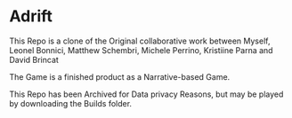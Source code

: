 # Adrift

This Repo is a clone of the Original collaborative work between Myself, Leonel Bonnici, Matthew Schembri, Michele Perrino, Kristiine Parna and David Brincat

The Game is a finished product as a Narrative-based Game.

This Repo has been Archived for Data privacy Reasons, but may be played by downloading the Builds folder.
